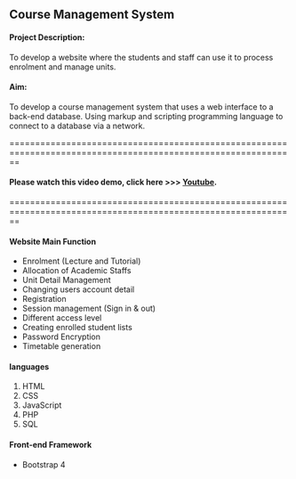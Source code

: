 ## Course Management System

#### Project Description:
To develop a website where the students and staff can use it to process enrolment and manage units. 

#### Aim: 
To develop a course management system that uses a web interface to a back-end database. Using markup and scripting programming language to connect to a database via a network.  

==============================================================================================================
#### Please watch this video demo, click here  >>> [Youtube](https://www.youtube.com/watch?v=4tdzcISoEv4).

==============================================================================================================

#### Website Main Function
- Enrolment (Lecture and Tutorial)
- Allocation of Academic Staffs
- Unit Detail Management
- Changing users account detail
- Registration
- Session management (Sign in & out)
- Different access level
- Creating enrolled student lists
- Password Encryption 
- Timetable generation

#### languages
1. HTML
2. CSS
3. JavaScript
4. PHP
5. SQL

#### Front-end Framework
- Bootstrap 4 






